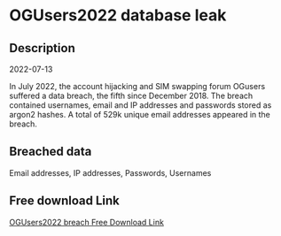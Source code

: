 # OGUsers2022 database leak

## Description

2022-07-13

In July 2022, the account hijacking and SIM swapping forum OGusers suffered a data breach, the fifth since December 2018. The breach contained usernames, email and IP addresses and passwords stored as argon2 hashes. A total of 529k unique email addresses appeared in the breach.

## Breached data

Email addresses, IP addresses, Passwords, Usernames

## Free download Link

[OGUsers2022 breach Free Download Link](https://tinyurl.com/2b2k277t)